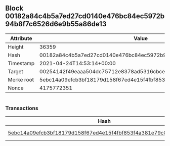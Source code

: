 ## Block 00182a84c4b5a7ed27cd0140e476bc84ec5972b94b8f7c6526d6e9b55a86de13

Attribute | Value
--- | ---
Height | 36359
Hash | 00182a84c4b5a7ed27cd0140e476bc84ec5972b94b8f7c6526d6e9b55a86de13
Timestamp | 2021-04-24T14:53:14+00:00
Target | 00254142f49eaaa504dc75712e8378ad5316cbcead634704b3734b6271167cc4
Merke root | 5ebc14a09efcb3bf18179d158f67ed4e15f4fbf853f4a381e79c8808a797c1f3
Nonce | 4175772351

```

```

### Transactions

Hash | Amount
--- | ---
[5ebc14a09efcb3bf18179d158f67ed4e15f4fbf853f4a381e79c8808a797c1f3](5ebc14a09efcb3bf18179d158f67ed4e15f4fbf853f4a381e79c8808a797c1f3.md) | 10.00000000 SKEPTI 
